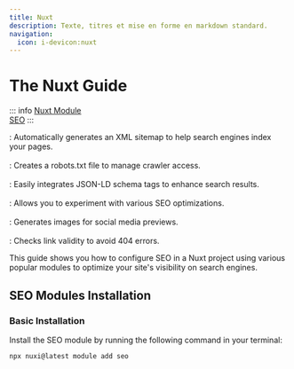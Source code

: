 ```yaml
---
title: Nuxt
description: Texte, titres et mise en forme en markdown standard.
navigation:
  icon: i-devicon:nuxt
---
```


# The Nuxt Guide

::: info
[Nuxt Module](https://nuxt.com/modules/seo)<br>
[SEO](https://nuxtseo.com/)
:::

<Badge type="tip" text="@nuxtjs/sitemap" /> : Automatically generates an XML sitemap to help search engines index your pages.
<br>
<br>
<Badge type="tip" text="@nuxtjs/robots" /> : Creates a robots.txt file to manage crawler access.
<br>
<br>
<Badge type="tip" text="nuxt-schema-org" /> : Easily integrates JSON-LD schema tags to enhance search results.
<br>
<br>
<Badge type="tip" text="nuxt-seo-experiments" /> : Allows you to experiment with various SEO optimizations.
<br>
<br>
<Badge type="tip" text="nuxt-og-image" /> : Generates images for social media previews.
<br>
<br>
<Badge type="tip" text="nuxt-link-checker" /> : Checks link validity to avoid 404 errors.
<br>

This guide shows you how to configure SEO in a Nuxt project using various popular modules to optimize your site's visibility on search engines.

## SEO Modules Installation

### Basic Installation

Install the SEO module by running the following command in your terminal:

```sh
npx nuxi@latest module add seo

